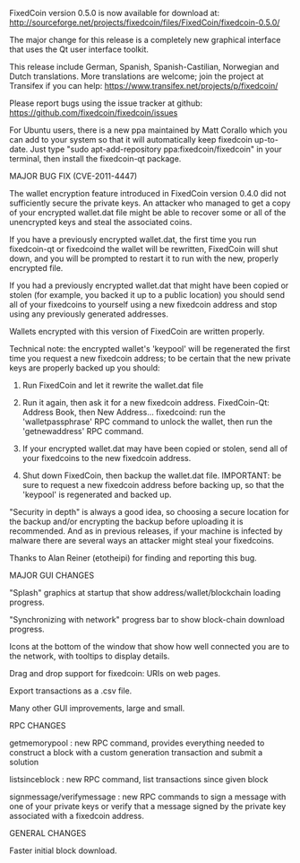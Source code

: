 FixedCoin version 0.5.0 is now available for download at:
http://sourceforge.net/projects/fixedcoin/files/FixedCoin/fixedcoin-0.5.0/

The major change for this release is a completely new graphical interface that uses the Qt user interface toolkit.

This release include German, Spanish, Spanish-Castilian, Norwegian and Dutch translations. More translations are welcome; join the project at Transifex if you can help:
https://www.transifex.net/projects/p/fixedcoin/

Please report bugs using the issue tracker at github:
https://github.com/fixedcoin/fixedcoin/issues

For Ubuntu users, there is a new ppa maintained by Matt Corallo which you can add to your system so that it will automatically keep fixedcoin up-to-date.  Just type "sudo apt-add-repository ppa:fixedcoin/fixedcoin" in your terminal, then install the fixedcoin-qt package.

MAJOR BUG FIX  (CVE-2011-4447)

The wallet encryption feature introduced in FixedCoin version 0.4.0 did not sufficiently secure the private keys. An attacker who
managed to get a copy of your encrypted wallet.dat file might be able to recover some or all of the unencrypted keys and steal the
associated coins.

If you have a previously encrypted wallet.dat, the first time you run fixedcoin-qt or fixedcoind the wallet will be rewritten, FixedCoin will
shut down, and you will be prompted to restart it to run with the new, properly encrypted file.

If you had a previously encrypted wallet.dat that might have been copied or stolen (for example, you backed it up to a public
location) you should send all of your fixedcoins to yourself using a new fixedcoin address and stop using any previously generated addresses.

Wallets encrypted with this version of FixedCoin are written properly.

Technical note: the encrypted wallet's 'keypool' will be regenerated the first time you request a new fixedcoin address; to be certain that the
new private keys are properly backed up you should:

1. Run FixedCoin and let it rewrite the wallet.dat file

2. Run it again, then ask it for a new fixedcoin address.
FixedCoin-Qt: Address Book, then New Address...
fixedcoind: run the 'walletpassphrase' RPC command to unlock the wallet,  then run the 'getnewaddress' RPC command.

3. If your encrypted wallet.dat may have been copied or stolen, send  all of your fixedcoins to the new fixedcoin address.

4. Shut down FixedCoin, then backup the wallet.dat file.
IMPORTANT: be sure to request a new fixedcoin address before backing up, so that the 'keypool' is regenerated and backed up.

"Security in depth" is always a good idea, so choosing a secure location for the backup and/or encrypting the backup before uploading it is recommended. And as in previous releases, if your machine is infected by malware there are several ways an attacker might steal your fixedcoins.

Thanks to Alan Reiner (etotheipi) for finding and reporting this bug.

MAJOR GUI CHANGES

"Splash" graphics at startup that show address/wallet/blockchain loading progress.

"Synchronizing with network" progress bar to show block-chain download progress.

Icons at the bottom of the window that show how well connected you are to the network, with tooltips to display details.

Drag and drop support for fixedcoin: URIs on web pages.

Export transactions as a .csv file.

Many other GUI improvements, large and small.

RPC CHANGES

getmemorypool : new RPC command, provides everything needed to construct a block with a custom generation transaction and submit a solution

listsinceblock : new RPC command, list transactions since given block

signmessage/verifymessage : new RPC commands to sign a message with one of your private keys or verify that a message signed by the private key associated with a fixedcoin address.

GENERAL CHANGES

Faster initial block download.
